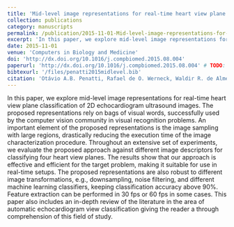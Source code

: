 ```yaml
---
title: 'Mid-level image representations for real-time heart view plane classification of echocardiograms'
collection: publications
category: manuscripts
permalink: /publication/2015-11-01-Mid-level-image-representations-for-real-time-heart-view-plane-classification-of-echocardiograms
excerpt: 'In this paper, we explore mid-level image representations for real-time heart view plane classification of 2D echocardiogram ultrasound images. The proposed representations rely on bags of visual words, successfully used by the computer vision community in visual recognition problems.'
date: 2015-11-01
venue: 'Computers in Biology and Medicine'
doi: 'http://dx.doi.org/10.1016/j.compbiomed.2015.08.004'
paperurl: 'http://dx.doi.org/10.1016/j.compbiomed.2015.08.004' # TODO: Change to local file
bibtexurl: '/files/penatti2015midlevel.bib'
citation: 'Otávio A.B. Penatti, Rafael de O. Werneck, Waldir R. de Almeida, Bernardo V. Stein, Daniel V. Pazinato, Pedro R. Mendes Júnior, Ricardo da S. Torres, and Anderson Rocha. Mid-level image representations for real-time heart view plane classification of echocardiograms. Computers in Biology and Medicine, 66:66 – 81, 2015.'
---
```


In this paper, we explore mid-level image representations for real-time heart view plane classification of 2D echocardiogram ultrasound images. The proposed representations rely on bags of visual words, successfully used by the computer vision community in visual recognition problems. An important element of the proposed representations is the image sampling with large regions, drastically reducing the execution time of the image characterization procedure. Throughout an extensive set of experiments, we evaluate the proposed approach against different image descriptors for classifying four heart view planes. The results show that our approach is effective and efficient for the target problem, making it suitable for use in real-time setups. The proposed representations are also robust to different image transformations, e.g., downsampling, noise filtering, and different machine learning classifiers, keeping classification accuracy above 90%. Feature extraction can be performed in 30 fps or 60 fps in some cases. This paper also includes an in-depth review of the literature in the area of automatic echocardiogram view classification giving the reader a through comprehension of this field of study.